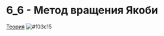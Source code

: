 # 6_6 - Метод вращения Якоби
[Теория](https://mathhelpplanet.com/static.php?p=chislennyye-metody-resheniya-slau)
![#f03c15](https://placehold.co/15x15/f03c15/f03c15.png)
